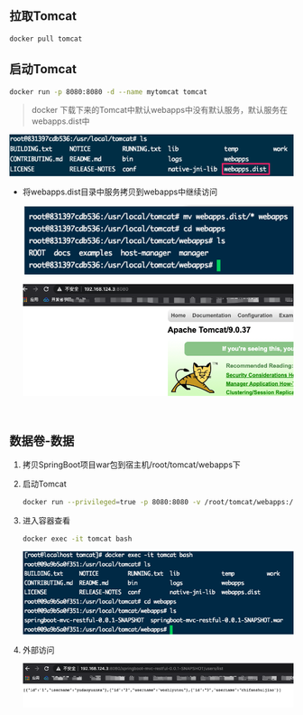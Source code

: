## 拉取Tomcat

```bash
docker pull tomcat
```



## 启动Tomcat

```bash
docker run -p 8080:8080 -d --name mytomcat tomcat
```

> docker 下载下来的Tomcat中默认webapps中没有默认服务，默认服务在webapps.dist中

![image-20201210231329060](第十章-Docker安装Tomcat.assets/image-20201210231329060.png)

* 将webapps.dist目录中服务拷贝到webapps中继续访问

	![image-20201210231452716](第十章-Docker安装Tomcat.assets/image-20201210231452716.png)

	![image-20201210231605953](第十章-Docker安装Tomcat.assets/image-20201210231605953.png)



​		

## 数据卷-数据

1. 拷贝SpringBoot项目war包到宿主机/root/tomcat/webapps下

2. 启动Tomcat

	```bash
	docker run --privileged=true -p 8080:8080 -v /root/tomcat/webapps:/usr/local/tomcat/webapps -d --name tomcat tomcat
	```

3. 进入容器查看

	```bash
	docker exec -it tomcat bash
	```

	![image-20201212010224207](第十章-Docker安装Tomcat.assets/image-20201212010224207.png)

4. 外部访问

	![image-20201212010309088](第十章-Docker安装Tomcat.assets/image-20201212010309088.png)

	